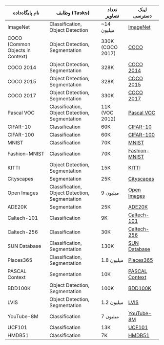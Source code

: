 | نام پایگاه‌داده       | وظایف (Tasks)                     | تعداد تصاویر | لینک دسترسی                                                                 |
|----------------------|-----------------------------------|---------------|-----------------------------------------------------------------------------|
| ImageNet             | Classification, Object Detection  | ~14 میلیون    | [ImageNet](http://www.image-net.org/)                                      |
| COCO (Common Objects in Context) | Object Detection, Segmentation | 330K (COCO 2017) | [COCO](https://cocodataset.org/)                                           |
| COCO 2014            | Object Detection, Segmentation    | 328K          | [COCO 2014](https://cocodataset.org/#download)                             |
| COCO 2015            | Object Detection, Segmentation    | 328K          | [COCO 2015](https://cocodataset.org/#download)                             |
| COCO 2017            | Object Detection, Segmentation    | 330K          | [COCO 2017](https://cocodataset.org/#download)                             |
| Pascal VOC           | Classification, Object Detection, Segmentation | 11K (VOC 2012) | [Pascal VOC](http://host.robots.ox.ac.uk/pascal/VOC/)                     |
| CIFAR-10             | Classification                    | 60K           | [CIFAR-10](https://www.cs.toronto.edu/~kriz/cifar.html)                    |
| CIFAR-100            | Classification                    | 60K           | [CIFAR-100](https://www.cs.toronto.edu/~kriz/cifar.html)                   |
| MNIST                | Classification                    | 70K           | [MNIST](http://yann.lecun.com/exdb/mnist/)                                 |
| Fashion-MNIST        | Classification                    | 70K           | [Fashion-MNIST](https://github.com/zalandoresearch/fashion-mnist)          |
| KITTI                | Object Detection, Segmentation    | 15K           | [KITTI](http://www.cvlibs.net/datasets/kitti/)                             |
| Cityscapes           | Segmentation                      | 25K           | [Cityscapes](https://www.cityscapes-dataset.com/)                          |
| Open Images          | Classification, Object Detection, Segmentation | 9 میلیون      | [Open Images](https://storage.googleapis.com/openimages/web/index.html)   |
| ADE20K               | Segmentation                      | 25K           | [ADE20K](https://groups.csail.mit.edu/vision/datasets/ADE20K/)             |
| Caltech-101          | Classification                    | 9K            | [Caltech-101](http://www.vision.caltech.edu/Image_Datasets/Caltech101/)    |
| Caltech-256          | Classification                    | 30K           | [Caltech-256](http://www.vision.caltech.edu/Image_Datasets/Caltech256/)    |
| SUN Database         | Classification, Segmentation      | 130K          | [SUN Database](https://groups.csail.mit.edu/vision/SUN/)                   |
| Places365            | Classification, Segmentation      | 1.8 میلیون    | [Places365](http://places2.csail.mit.edu/)                                 |
| PASCAL Context       | Segmentation                      | 10K           | [PASCAL Context](https://cs.stanford.edu/~roozbeh/pascal-context/)         |
| BDD100K              | Object Detection, Segmentation    | 100K          | [BDD100K](https://bdd-data.berkeley.edu/)                                  |
| LVIS                 | Object Detection, Segmentation    | 1.2 میلیون    | [LVIS](https://www.lvisdataset.org/)                                       |
| YouTube-8M           | Classification                    | 7 میلیون      | [YouTube-8M](https://research.google.com/youtube8m/)                       |
| UCF101               | Classification                    | 13K           | [UCF101](https://www.crcv.ucf.edu/data/UCF101.php)                         |
| HMDB51               | Classification                    | 7K            | [HMDB51](http://serre-lab.clps.brown.edu/resource/hmdb-a-large-human-motion-database/) |